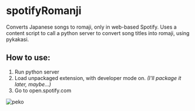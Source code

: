 # spotifyRomanji
Converts Japanese songs to romaji, only in web-based Spotify. Uses a content script to call a python server to convert song titles into romaji, using pykakasi.
## **How to use:**
1. Run python server
2. Load unpackaged extension, with developer mode on. _(I'll package it later, maybe...)_
3. Go to open.spotify.com


![peko](https://c4.wallpaperflare.com/wallpaper/831/174/466/hololive-usada-pekora-hd-wallpaper-preview.jpg)
